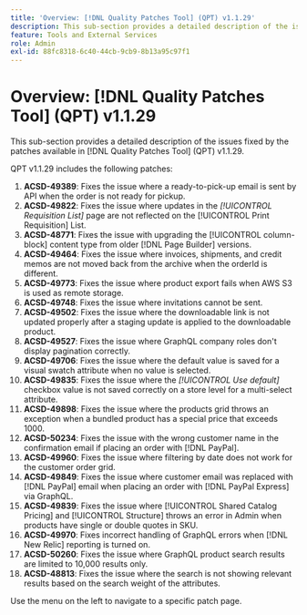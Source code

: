 ```yaml
---
title: 'Overview: [!DNL Quality Patches Tool] (QPT) v1.1.29'
description: This sub-section provides a detailed description of the issues fixed by the patches available in [!DNL Quality Patches Tool] (QPT) v1.1.29.
feature: Tools and External Services
role: Admin
exl-id: 88fc8318-6c40-44cb-9cb9-8b13a95c97f1
---
```

# Overview: [!DNL Quality Patches Tool] (QPT) v1.1.29

This sub-section provides a detailed description of the issues fixed by the patches available in [!DNL Quality Patches Tool] (QPT) v1.1.29. 

QPT v1.1.29 includes the following patches:

1. **ACSD-49389**: Fixes the issue where a ready-to-pick-up email is sent by API when the order is not ready for pickup.
1. **ACSD-49822**: Fixes the issue where updates in the *[!UICONTROL Requisition List]* page are not reflected on the [!UICONTROL Print Requisition] List.
1. **ACSD-48771**: Fixes the issue with upgrading the [!UICONTROL column-block] content type from older [!DNL Page Builder] versions.
1. **ACSD-49464**: Fixes the issue where invoices, shipments, and credit memos are not moved back from the archive when the orderId is different.
1. **ACSD-49773**: Fixes the issue where product export fails when AWS S3 is used as remote storage.
1. **ACSD-49748**: Fixes the issue where invitations cannot be sent.
1. **ACSD-49502**: Fixes the issue where the downloadable link is not updated properly after a staging update is applied to the downloadable product.
1. **ACSD-49527**: Fixes the issue where GraphQL company roles don't display pagination correctly.
1. **ACSD-49706**: Fixes the issue where the default value is saved for a visual swatch attribute when no value is selected.
1. **ACSD-49835**: Fixes the issue where the *[!UICONTROL Use default]* checkbox value is not saved correctly on a store level for a multi-select attribute.
1. **ACSD-49898**: Fixes the issue where the products grid throws an exception when a bundled product has a special price that exceeds 1000.
1. **ACSD-50234**: Fixes the issue with the wrong customer name in the confirmation email if placing an order with [!DNL PayPal].
1. **ACSD-49960**: Fixes the issue where filtering by date does not work for the customer order grid.
1. **ACSD-49849**: Fixes the issue where customer email was replaced with [!DNL PayPal] email when placing an order with [!DNL PayPal Express] via GraphQL.
1. **ACSD-49839**: Fixes the issue where [!UICONTROL Shared Catalog Pricing] and [!UICONTROL Structure] throws an error in Admin when products have single or double quotes in SKU.
1. **ACSD-49970**: Fixes incorrect handling of GraphQL errors when [!DNL New Relic] reporting is turned on.
1. **ACSD-50260**: Fixes the issue where GraphQL product search results are limited to 10,000 results only.
1. **ACSD-48813**: Fixes the issue where the search is not showing relevant results based on the search weight of the attributes.

Use the menu on the left to navigate to a specific patch page.
